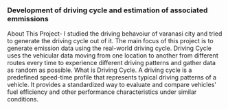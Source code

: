 ### Development of driving cycle and estimation of associated emmissions
About This Project-
I studied the driving behavoiur of varanasi city and tried to generate the driving cycle out of it. The main focus of this project is to generate emission data using the real-world
driving cycle. Driving Cycle uses the vehicular data moving from one location to another from different routes every time to experience different driving
patterns and gather data as random as possible.
What is Driving Cycle.
A driving cycle is a predefined speed-time profile that represents typical driving patterns of a vehicle. It provides a standardized way to evaluate and compare vehicles' fuel efficiency and other performance characteristics under similar conditions.
